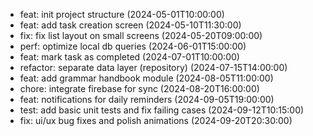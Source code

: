 - feat: init project structure (2024-05-01T10:00:00)
- feat: add task creation screen (2024-05-10T11:30:00)
- fix: fix list layout on small screens (2024-05-20T09:00:00)
- perf: optimize local db queries (2024-06-01T15:00:00)
- feat: mark task as completed (2024-07-01T10:00:00)
- refactor: separate data layer (repository) (2024-07-15T14:00:00)
- feat: add grammar handbook module (2024-08-05T11:00:00)
- chore: integrate firebase for sync (2024-08-20T16:00:00)
- feat: notifications for daily reminders (2024-09-05T19:00:00)
- test: add basic unit tests and fix failing cases (2024-09-12T10:15:00)
- fix: ui/ux bug fixes and polish animations (2024-09-20T20:30:00)
